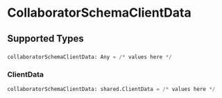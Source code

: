 # CollaboratorSchemaClientData


## Supported Types

### 

```python
collaboratorSchemaClientData: Any = /* values here */
```

### ClientData

```python
collaboratorSchemaClientData: shared.ClientData = /* values here */
```

